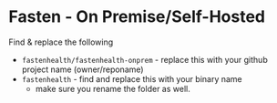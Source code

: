 # Fasten - On Premise/Self-Hosted

Find & replace the following

- `fastenhealth/fastenhealth-onprem` - replace this with your github project name (owner/reponame)
- `fastenhealth` - find and replace this with your binary name
    - make sure you rename the folder as well.  

